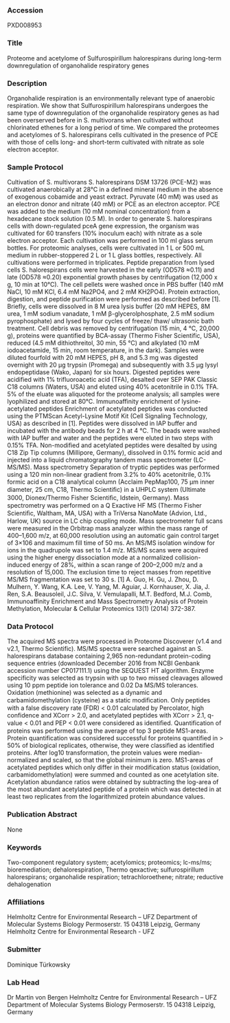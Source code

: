 ### Accession
PXD008953

### Title
Proteome and acetylome of Sulfurospirillum halorespirans during long-term downregulation of organohalide respiratory genes

### Description
Organohalide respiration is an environmentally relevant type of anaerobic respiration. We show that Sulfurospirillum halorespirans undergoes the same type of downregulation of the organohalide respiratory genes as had been overserved before in S. multivorans when cultivated without chlorinated ethenes for a long period of time. We compared the proteomes and acetylomes of S. halorespirans cells cultivated in the presence of PCE with those of cells long- and short-term cultivated with nitrate as sole electron acceptor.

### Sample Protocol
Cultivation of S. multivorans S. halorespirans DSM 13726 (PCE-M2) was cultivated anaerobically at 28°C in a defined mineral medium in the absence of exogenous cobamide and yeast extract. Pyruvate (40 mM) was used as an electron donor and nitrate (40 mM) or PCE as an electron acceptor. PCE was added to the medium (10 mM nominal concentration) from a hexadecane stock solution (0.5 M). In order to generate S. halorespirans cells with down-regulated pceA gene expression, the organism was cultivated for 60 transfers (10% inoculum each) with nitrate as a sole electron acceptor. Each cultivation was performed in 100 ml glass serum bottles. For proteomic analyses, cells were cultivated in 1 L or 500 mL medium in rubber-stoppered 2 L or 1 L glass bottles, respectively. All cultivations were performed in triplicates. Peptide preparation from lysed cells S. halorespirans cells were harvested in the early (OD578 ≈0.11) and late (OD578 ≈0.20) exponential growth phases by centrifugation (12,000 x g, 10 min at 10°C). The cell pellets were washed once in PBS buffer (140 mM NaCl, 10 mM KCl, 6.4 mM Na2PO4, and 2 mM KH2PO4). Protein extraction, digestion, and peptide purification were performed as described before [1]. Briefly, cells were dissolved in 8 M urea lysis buffer (20 mM HEPES, 8M urea, 1 mM sodium vanadate, 1 mM β-glycerolphosphate, 2.5 mM sodium pyrophosphate) and lysed by four cycles of freeze/ thaw/ ultrasonic bath treatment. Cell debris was removed by centrifugation (15 min, 4 °C, 20,000 g), proteins were quantified by BCA-assay (Thermo Fisher Scientific, USA), reduced (4.5 mM dithiothreitol, 30 min, 55 °C) and alkylated (10 mM iodoacetamide, 15 min, room temperature, in the dark). Samples were diluted fourfold with 20 mM HEPES, pH 8, and 5.3 mg was digested overnight with 20 µg trypsin (Promega) and subsequently with 3.5 µg lysyl endopeptidase (Wako, Japan) for six hours. Digested peptides were acidified with 1% trifluoroacetic acid (TFA), desalted over SEP PAK Classic C18 columns (Waters, USA) and eluted using 40% acetonitrile in 0.1% TFA. 5% of the eluate was aliquoted for the proteome analysis; all samples were lyophilized and stored at  80°C.  Immunoaffinity enrichment of lysine-acetylated peptides Enrichment of acetylated peptides was conducted using the PTMScan Acetyl-Lysine Motif Kit (Cell Signaling Technology, USA) as described in [1]. Peptides were dissolved in IAP buffer and incubated with the antibody beads for 2 h at 4 °C. The beads were washed with IAP buffer and water and the peptides were eluted in two steps with 0.15% TFA. Non-modified and acetylated peptides were desalted by using C18 Zip Tip columns (Millipore, Germany), dissolved in 0.1% formic acid and injected into a liquid chromatography tandem mass spectrometer (LC-MS/MS). Mass spectrometry  Separation of tryptic peptides was performed using a 120 min non-linear gradient from 3.2% to 40% acetonitrile, 0.1% formic acid on a C18 analytical column (Acclaim PepMap100, 75 μm inner diameter, 25 cm, C18, Thermo Scientiﬁc) in a UHPLC system (Ultimate 3000, Dionex/Thermo Fisher Scientiﬁc, Idstein, Germany). Mass spectrometry was performed on a Q Exactive HF MS (Thermo Fisher Scientiﬁc, Waltham, MA, USA) with a TriVersa NanoMate (Advion, Ltd., Harlow, UK) source in LC chip coupling mode. Mass spectrometer full scans were measured in the Orbitrap mass analyzer within the mass range of 400–1,600 m/z, at 60,000 resolution using an automatic gain control target of 3×106 and maximum fill time of 50 ms. An MS/MS isolation window for ions in the quadrupole was set to 1.4 m/z. MS/MS scans were acquired using the higher energy dissociation mode at a normalized collision-induced energy of 28%, within a scan range of 200–2,000 m/z and a resolution of 15,000. The exclusion time to reject masses from repetitive MS/MS fragmentation was set to 30 s. [1] A. Guo, H. Gu, J. Zhou, D. Mulhern, Y. Wang, K.A. Lee, V. Yang, M. Aguiar, J. Kornhauser, X. Jia, J. Ren, S.A. Beausoleil, J.C. Silva, V. Vemulapalli, M.T. Bedford, M.J. Comb, Immunoaffinity Enrichment and Mass Spectrometry Analysis of Protein Methylation, Molecular & Cellular Proteomics 13(1) (2014) 372-387.

### Data Protocol
The acquired MS spectra were processed in Proteome Discoverer (v1.4 and v2.1, Thermo Scientific). MS/MS spectra were searched against an S. halorespirans database containing 2,965 non-redundant protein-coding sequence entries (downloaded December 2016 from NCBI Genbank accession number CP017111.1) using the SEQUEST HT algorithm. Enzyme specificity was selected as trypsin with up to two missed cleavages allowed using 10 ppm peptide ion tolerance and 0.02 Da MS/MS tolerances. Oxidation (methionine) was selected as a dynamic and carbamidomethylation (cysteine) as a static modiﬁcation. Only peptides with a false discovery rate (FDR) < 0.01 calculated by Percolator, high confidence and XCorr > 2.0, and acetylated peptides with XCorr > 2.1, q-value < 0.01 and PEP < 0.01 were considered as identiﬁed. Quantification of proteins was performed using the average of top 3 peptide MS1-areas. Protein quantification was considered successful for proteins quantified in > 50% of biological replicates, otherwise, they were classified as identified proteins. After log10 transformation, the protein values were median-normalized and scaled, so that the global minimum is zero.  MS1-areas of acetylated peptides which only differ in their modification status (oxidation, carbamidomethylation) were summed and counted as one acetylation site. Acetylation abundance ratios were obtained by subtracting the log-area of the most abundant acetylated peptide of a protein which was detected in at least two replicates from the logarithmized protein abundance values.

### Publication Abstract
None

### Keywords
Two-component regulatory system; acetylomics; proteomics; lc-ms/ms; bioremediation; dehalorespiration, Thermo qexactive; sulfurospirillum halorespirans; organohalide respiration; tetrachloroethene; nitrate; reductive dehalogenation

### Affiliations
Helmholtz Centre for Environmental Research – UFZ Department of Molecular Systems Biology Permoserstr. 15 04318 Leipzig, Germany
Helmholtz Centre for Environmental Research - UFZ

### Submitter
Dominique Türkowsky

### Lab Head
Dr Martin von Bergen
Helmholtz Centre for Environmental Research – UFZ Department of Molecular Systems Biology Permoserstr. 15 04318 Leipzig, Germany


